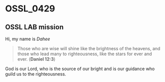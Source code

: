 # OSSL_0429
## OSSL LAB mission
Hi, my name is *Dahee*
>Those who are wise will shine like the brightness of the heavens,
and those who lead many to righteousness, like the stars for ever and ever. (**Daniel 12:3**)

God is our Lord, who is the source of our bright and is our guidance who guild us to the righteousness.
